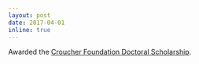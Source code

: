 ```yaml
---
layout: post
date: 2017-04-01
inline: true
---
```


Awarded the [Croucher Foundation Doctoral Scholarship](https://croucher.org.hk/funding/study_awards/scholarships).
